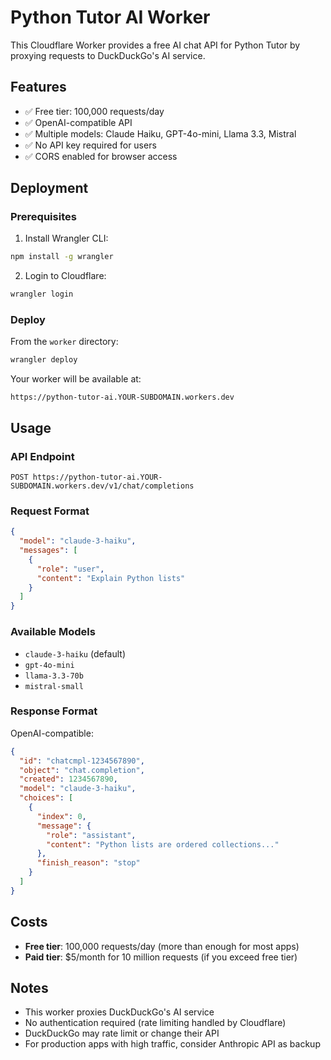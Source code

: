 # Python Tutor AI Worker

This Cloudflare Worker provides a free AI chat API for Python Tutor by proxying requests to DuckDuckGo's AI service.

## Features

- ✅ Free tier: 100,000 requests/day
- ✅ OpenAI-compatible API
- ✅ Multiple models: Claude Haiku, GPT-4o-mini, Llama 3.3, Mistral
- ✅ No API key required for users
- ✅ CORS enabled for browser access

## Deployment

### Prerequisites

1. Install Wrangler CLI:
```bash
npm install -g wrangler
```

2. Login to Cloudflare:
```bash
wrangler login
```

### Deploy

From the `worker` directory:

```bash
wrangler deploy
```

Your worker will be available at:
```
https://python-tutor-ai.YOUR-SUBDOMAIN.workers.dev
```

## Usage

### API Endpoint

```
POST https://python-tutor-ai.YOUR-SUBDOMAIN.workers.dev/v1/chat/completions
```

### Request Format

```json
{
  "model": "claude-3-haiku",
  "messages": [
    {
      "role": "user",
      "content": "Explain Python lists"
    }
  ]
}
```

### Available Models

- `claude-3-haiku` (default)
- `gpt-4o-mini`
- `llama-3.3-70b`
- `mistral-small`

### Response Format

OpenAI-compatible:

```json
{
  "id": "chatcmpl-1234567890",
  "object": "chat.completion",
  "created": 1234567890,
  "model": "claude-3-haiku",
  "choices": [
    {
      "index": 0,
      "message": {
        "role": "assistant",
        "content": "Python lists are ordered collections..."
      },
      "finish_reason": "stop"
    }
  ]
}
```

## Costs

- **Free tier**: 100,000 requests/day (more than enough for most apps)
- **Paid tier**: $5/month for 10 million requests (if you exceed free tier)

## Notes

- This worker proxies DuckDuckGo's AI service
- No authentication required (rate limiting handled by Cloudflare)
- DuckDuckGo may rate limit or change their API
- For production apps with high traffic, consider Anthropic API as backup
